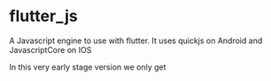 # flutter_js

A Javascript engine to use with flutter. It uses quickjs on Android and JavascriptCore on IOS


In this very early stage version we only get
